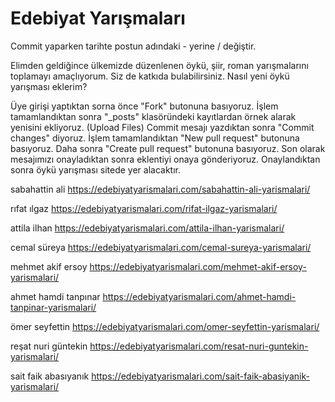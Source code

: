 # Edebiyat Yarışmaları

Commit yaparken tarihte postun adındaki - yerine / değiştir.

Elimden geldiğince ülkemizde düzenlenen öykü, şiir, roman yarışmalarını toplamayı amaçlıyorum. Siz de katkıda bulabilirsiniz.
Nasıl yeni öykü yarışması eklerim?

Üye girişi yaptıktan sorna önce "Fork" butonuna basıyoruz. 
İşlem tamamlandıktan sonra "_posts"  klasöründeki kayıtlardan örnek alarak yenisini ekliyoruz. (Upload Files)
Commit mesajı yazdıktan sonra "Commit changes" diyoruz.
İşlem tamamlandıktan "New pull request" butonuna basıyoruz.
Daha sonra "Create pull request" butonuna basıyoruz.
Son olarak mesajımızı onayladıktan sonra eklentiyi onaya gönderiyoruz.
Onaylandıktan sonra öykü yarışması sitede yer alacaktır.

sabahattin ali
https://edebiyatyarismalari.com/sabahattin-ali-yarismalari/
      
rıfat ılgaz
https://edebiyatyarismalari.com/rifat-ilgaz-yarismalari/

attila ilhan
https://edebiyatyarismalari.com/attila-ilhan-yarismalari/

cemal süreya
https://edebiyatyarismalari.com/cemal-sureya-yarismalari/

mehmet akif ersoy
https://edebiyatyarismalari.com/mehmet-akif-ersoy-yarismalari/

ahmet hamdi tanpınar
https://edebiyatyarismalari.com/ahmet-hamdi-tanpinar-yarismalari/

ömer seyfettin
https://edebiyatyarismalari.com/omer-seyfettin-yarismalari/

reşat nuri güntekin
https://edebiyatyarismalari.com/resat-nuri-guntekin-yarismalari/

sait faik abasıyanık
https://edebiyatyarismalari.com/sait-faik-abasiyanik-yarismalari/